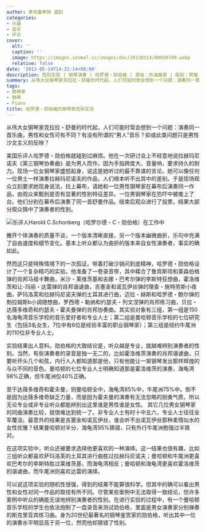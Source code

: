 ```yaml
---
author: 莱布雷希特 盛韵
categories:
- 乐器
- 音乐
- 评论
cover:
  alt: ''
  caption: ''
  image: https://images.soomal.cc/images/doc/20130514/00030799.webp
  relative: false
date: '2013-05-14T14:31:14+08:00'
description: 性别实验 | 钢琴演奏 | 哈罗德・勋伯格 | 源自：外滩画报 | 版权：转载 |  平均/总评分：10.00/30
summary: 从伟大女钢琴家克拉拉・舒曼的时代起，人们可能时常会想到一个问题：演奏同一首乐曲，男性和女性可有不同？有没有所谓的“男人”音乐？抑或此类问题只是男性沙文主义的反映？美国乐评人哈罗德・勋伯格就碰到过麻烦。他在一次研讨会上不经意地说拉赫玛尼诺夫《第三钢琴协奏曲》是为男人而作，因为手指跨度大，音量响，要求持久的耐力……
tags:
- 钢琴家
- 钢琴
- Piano
title: 哈罗德・勋伯格的钢琴家性别实验
---
```


从伟大女钢琴家克拉拉・舒曼的时代起，人们可能时常会想到一个问题：演奏同一首乐曲，男性和女性可有不同？有没有所谓的“男人”音乐？抑或此类问题只是男性沙文主义的反映？

美国乐评人哈罗德・勋伯格就碰到过麻烦。他在一次研讨会上不经意地说拉赫玛尼诺夫《第三钢琴协奏曲》是为男人而作，因为手指跨度大，音量响，要求持久的耐力。现场一位女钢琴家盛怒起身，说这是她听过的最不靠谱的言论。她可以像任何一位男士一样演奏拉赫玛尼诺夫的作品，人们根本听不出其中的差别。于是现场观众立刻要求她现身说法，拉上幕布，请她和一位男性钢琴家在幕布后演奏同一作品，由观众来甄别是否有显著的性别特征差异。一位男钢琴家在恐吓中被推上了台。他们分别在幕布后演奏了同一首舒曼作品。结束后观众进行了投票，结果大部分观众猜中了演奏者的性别。

![乐评人Harold C.Schonberg（哈罗尔德・C・勋伯格）在工作中](https://images.soomal.cc/images/doc/20111206/00015295_01.webp)





撇开个体演奏的质量不谈，一个版本清晰直接，另一个版本幽微曲折，乐句中充满了自由速度和细节变化。基本上听众都认为曲折的版本来自女性演奏者，事实的确如此。

然而这只是特殊情境下的一次孤证。带着打破沙锅问到底精神，哈罗德・勋伯格设计了一个复杂精巧的实验。他准备了一卷录音带，其中糅合了鲁宾斯坦和莱森伯格弹的肖邦马祖卡舞曲，米沙・莱维茨基和吉娜・巴考尔弹的李斯特狂想曲，霍洛维茨和让-玛丽・达雷弹的肖邦谐谑曲，吉塞金和诺瓦伊丝弹的理查・施特劳斯小夜曲，萨玛洛芙和拉赫玛尼诺夫弹的土耳其进行曲，迈拉・赫斯和哈罗德・鲍尔弹的勃拉姆斯b小调随想曲，罗西塔・勒纳和约瑟夫・列文涅弹的肖邦练习曲，贝拉・达薇多维奇和约瑟夫・霍夫曼弹的肖邦协奏曲。其实验对象有三组，第一组是150名海龟湾音乐学校的音乐爱好者和专业人士；第二组是曼哈顿音乐学校的七位研究生（包括3名女生，7位中有6位是经验丰富的职业钢琴家）；第三组是纽约牛尾洲的110位非专业人士。

实验结果出人意料。勋伯格的大致结论是，听众越是专业，就越难辨别演奏者的性别。当然，有些演奏者的录音是独一无二的，比如霍洛维茨演奏的肖邦谐谑曲，只要听开头几个和弦，内行人人都知道那是他，只有他能让一架钢琴发出那样辉煌的与众不同的音色。曼哈顿的七位专业人士明确知道那是霍洛维茨的演奏，海龟湾98%正确，但牛尾洲仅40%正确。

至于达薇多维奇和霍夫曼，则曼哈顿全中，海龟湾85%中，牛尾洲75%中。倒不是因为达薇多维奇缺乏力量，而是因为霍夫曼的演奏有无法忽略的刚勇气质，所以无论专业或非专业听众都能辨别出这里谁是男性谁是女性。
其它几位男女钢琴家的同曲演奏比较，就很难达到统一了。非专业人士有时十中五六，专业人士往往全军覆没。最意外的结果是吉塞金和诺瓦伊丝，谁会听不出诺瓦伊丝那种柔情似水的女性优雅？结果曼哈顿对半分，海龟湾95%猜错，只有外行牛尾洲勉强过半猜对。

在这项实验中，听众还被要求选择他更喜欢的一种演绎。这一结果也很有趣，比如三组听众都喜欢萨玛洛芙的土耳其进行曲胜过拉赫玛尼诺夫；曼哈顿和牛尾洲更喜欢巴考尔的李斯特胜过莱维茨基，而海龟湾相反；曼哈顿和海龟湾更喜欢霍洛维茨的谐谑曲，而牛尾洲则喜欢达雷的演绎。

可以说这项实验的随机性很强，得到的结果不能算很科学。但其中的确可以看出男性和女性对同一作品的取径有所不同。尽管某些案例中无法取得一致结论，但许多案例中听众的确能无误地辨别演奏者的性别。在进行实验的过程中，有一个曼哈顿音乐学校的学生也依法炮制了一盘录音来测试勋伯格，里面是男女演奏家分别弹奏的斯克里亚宾练习曲。身为20世纪最著名的钢琴鉴赏家的勋伯格，听出其中一位的演奏水平明显高于另一位，然而他却猜错了性别。